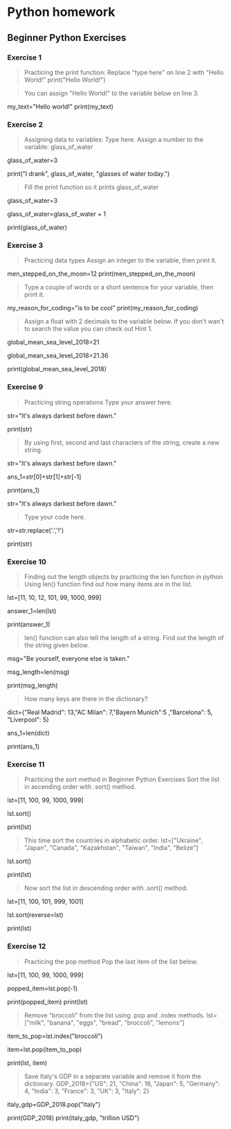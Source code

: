 # Python homework
## Beginner Python Exercises

### Exercise 1
> Practicing the print function:
> Replace "type here" on line 2 with "Hello World!"
print("Hello World!")

> You can assign "Hello World!" to the variable below on line 3.

my_text="Hello world!"
print(my_text)

### Exercise 2
> Assigning data to variables:
>Type here. Assign a number to the variable: glass_of_water

glass_of_water=3

print("I drank", glass_of_water, "glasses of water today.")

>Fill the print function so it prints glass_of_water

glass_of_water=3

glass_of_water=glass_of_water + 1


print(glass_of_water)

### Exercise 3
> Practicing data types
>Assign an integer to the variable, then print it.

men_stepped_on_the_moon=12
print(men_stepped_on_the_moon)

>Type a couple of words or a short sentence for your variable, then print it.

my_reason_for_coding="is to be cool"
print(my_reason_for_coding)

>Assign a float with 2 decimals to the variable below. If you don't wan't to search the value you can check out Hint 1.

global_mean_sea_level_2018=21

global_mean_sea_level_2018=21.36


print(global_mean_sea_level_2018)

### Exercise 9
> Practicing string operations
>Type your answer here.

str="It's always darkest before dawn."

print(str)

>By using first, second and last characters of the string, create a new string.

str="It's always darkest before dawn."

ans_1=str[0]+str[1]+str[-1]

print(ans_1)

str="It's always darkest before dawn."

>Type your code here.

str=str.replace('.','!')

print(str)

### Exercise 10
> Finding out the length objects by practicing the len function in python
>Using len() function find out how many items are in the list.

lst=[11, 10, 12, 101, 99, 1000, 999]

answer_1=len(lst)


print(answer_1)

>len() function can also tell the length of a string. Find out the length of the string given below.

msg="Be yourself, everyone else is taken."

msg_length=len(msg)

print(msg_length)

>How many keys are there in the dictionary?

dict={"Real Madrid": 13,"AC Milan": 7,"Bayern Munich":5 ,"Barcelona": 5, "Liverpool": 5}

ans_1=len(dict)

print(ans_1)

### Exercise 11
>Practicing the sort method in Beginner Python Exercises
>Sort the list in ascending order with .sort() method.

lst=[11, 100, 99, 1000, 999]

lst.sort()

print(lst)

>This time sort the countries in alphabetic order.
lst=["Ukraine", "Japan", "Canada", "Kazakhstan", "Taiwan", "India", "Belize"]

lst.sort()

print(lst)

>Now sort the list in descending order with .sort() method.

lst=[11, 100, 101, 999, 1001]

lst.sort(reverse=lst)

print(lst)

### Exercise 12
>Practicing the pop method
>Pop the last item of the list below.

lst=[11, 100, 99, 1000, 999]

popped_item=lst.pop(-1)
 
print(popped_item)
print(lst)

>Remove "broccoli" from the list using .pop and .index methods.
lst=["milk", "banana", "eggs", "bread", "broccoli", "lemons"]

item_to_pop=lst.index("broccoli")

item=lst.pop(item_to_pop)

print(lst, item)

>Save Italy's GDP in a separate variable and remove it from the dictionary.
GDP_2018={"US": 21, "China": 16, "Japan": 5, "Germany": 4, "India": 3, "France": 3, "UK": 3, "Italy": 2}

italy_gdp=GDP_2018.pop("Italy")

print(GDP_2018)
print(italy_gdp, "trillion USD")
